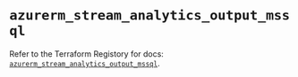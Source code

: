 # `azurerm_stream_analytics_output_mssql`

Refer to the Terraform Registory for docs: [`azurerm_stream_analytics_output_mssql`](https://www.terraform.io/docs/providers/azurerm/r/stream_analytics_output_mssql).
